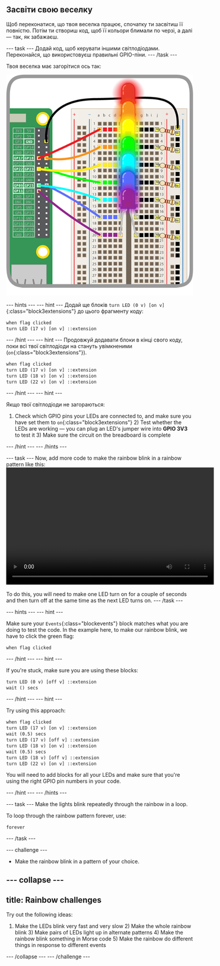 ## Засвіти свою веселку

Щоб переконатися, що твоя веселка працює, спочатку ти засвітиш її повністю. Потім ти створиш код, щоб її кольори блимали по черзі, а далі — так, як забажаєш.

\--- task \--- Додай код, щоб керувати іншими світлодіодами. Переконайся, що використовуєш правильні GPIO-піни. \--- /task \---

Твоя веселка має загорітися ось так:

![Rainbow Lit](images/rainbowlit.png)

\--- hints \--- \--- hint \--- Додай ще блоків `turn LED (0 v) [on v]`{:class="block3extensions"} до цього фрагменту коду:

```blocks3
when flag clicked
turn LED (17 v) [on v] ::extension
```

\--- /hint \--- \--- hint \--- Продовжуй додавати блоки в кінці свого коду, поки всі твої світлодіоди на стануть увімкненими (`on`{:class="block3extensions"}).

```blocks3
when flag clicked
turn LED (17 v) [on v] ::extension
turn LED (18 v) [on v] ::extension
turn LED (22 v) [on v] ::extension
```

\--- /hint \--- \--- hint \---

Якщо твої світлодіоди не загораються:

1) Check which GPIO pins your LEDs are connected to, and make sure you have set them to `on`{:class="block3extensions"} 2) Test whether the LEDs are working — you can plug an LED's jumper wire into **GPIO 3V3** to test it 3) Make sure the circuit on the breadboard is complete

\--- /hint \--- \--- /hints \---

\--- task \--- Now, add more code to make the rainbow blink in a rainbow pattern like this:<video width="560" height="315" controls> <source src="resources/Scratch-GPIO-Pathways-5.mp4" type="video/mp4"> Your browser does not support the video tag, so try FireFox or Chrome. </video> 

To do this, you will need to make one LED turn on for a couple of seconds and then turn off at the same time as the next LED turns on. \--- /task \---

\--- hints \--- \--- hint \---

Make sure your `Events`{:class="blockevents"} block matches what you are doing to test the code. In the example here, to make our rainbow blink, we have to click the green flag:

```blocks3
when flag clicked
```

\--- /hint \--- \--- hint \---

If you're stuck, make sure you are using these blocks:

```blocks3
turn LED (0 v) [off v] ::extension
wait () secs
```

\--- /hint \--- \--- hint \---

Try using this approach:

```blocks3
when flag clicked
turn LED (17 v) [on v] ::extension
wait (0.5) secs
turn LED (17 v) [off v] ::extension
turn LED (18 v) [on v] ::extension
wait (0.5) secs
turn LED (18 v) [off v] ::extension
turn LED (22 v) [on v] ::extension
```

You will need to add blocks for all your LEDs and make sure that you're using the right GPIO pin numbers in your code.

\--- /hint \--- \--- /hints \---

\--- task \--- Make the lights blink repeatedly through the rainbow in a loop.

To loop through the rainbow pattern forever, use:

```blocks3
forever
```

\--- /task \---

\--- challenge \---

+ Make the rainbow blink in a pattern of your choice.

## \--- collapse \---

## title: Rainbow challenges

Try out the following ideas:

1) Make the LEDs blink very fast and very slow 2) Make the whole rainbow blink 3) Make pairs of LEDs light up in alternate patterns 4) Make the rainbow blink something in Morse code 5) Make the rainbow do different things in response to different events

\--- /collapse \--- \--- /challenge \---